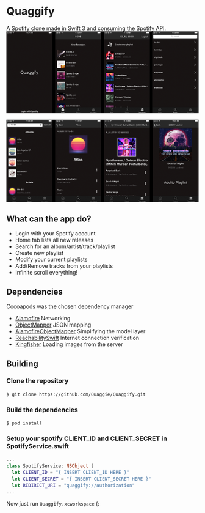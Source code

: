 # Quaggify
A Spotify clone made in Swift 3 and consuming the Spotify API.
![overview](./assets/overview1.png)

![overview2](./assets/overview2.png)

## What can the app do?

- Login with your Spotify account
- Home tab lists all new releases
- Search for an album/artist/track/playlist
- Create new playlist
- Modify your current playlists
- Add/Remove tracks from your playlists
- Infinite scroll everything!

## Dependencies
Cocoapods was the chosen dependency manager

- [Alamofire](https://github.com/Alamofire/Alamofire) Networking
- [ObjectMapper](https://github.com/Hearst-DD/ObjectMapper) JSON mapping
- [AlamofireObjectMapper](https://github.com/tristanhimmelman/AlamofireObjectMapper) Simplifying the model layer
- [ReachabilitySwift](https://github.com/ashleymills/Reachability.swift) Internet connection verification
- [Kingfisher](https://github.com/onevcat/Kingfisher) Loading images from the server

## Building

### Clone the repository
```
$ git clone https://github.com/Quaggie/Quaggify.git
```

### Build the dependencies
```
$ pod install
```

### Setup your spotify CLIENT_ID and CLIENT_SECRET in SpotifyService.swift
``` swift
...
class SpotifyService: NSObject {
  let CLIENT_ID = "{ INSERT CLIENT_ID HERE }"
  let CLIENT_SECRET = "{ INSERT CLIENT_SECRET HERE }"
  let REDIRECT_URI = "quaggify://authorization"
...
```

Now just run `Quaggify.xcworkspace` (:
